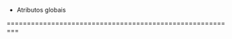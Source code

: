 - Atributos globais

<!--

  Atributos
  // serve como informações extras
  // serve para configurações

  Atributos Globais mais utilizados

  - class ==> para aplicar estilo css, e acessar no js.

  - contenteditable ==> vai receber "true" ou "false" para editar algo no documento, ao salvar a paginá perde a modificação

  - data-* ==> sua separação deve ser por -- ou tudo junto. Serve para expandir que tipo atributo no html para depois usar no js

  - hidden ==> vai esconder uma tag.

  - id ==> pode usar um por paginá, se for usar mais ele não pode ser com o mesmo nome... pois pode dar problema na hora de aplicar o estilo css.

  - style ==> serve para aplicar estilização direto no html.

  - tabindex ==> para  navegar no documento sem usar o mouse, utilizando o table do teclado.

  - title ==> serve para definir um titulo.

-->

=========================================================
